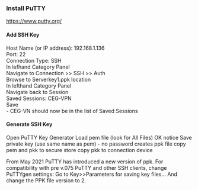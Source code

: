 
### Install PuTTY
https://www.putty.org/
  
#### Add SSH Key  
Host Name (or IP address): 192.168.1.136  
Port: 22  
Connection Type: SSH  
In lefhand Category Panel  
Navigate to Connection >> SSH >> Auth  
Browse to Serverkey1.ppk location  
In lefthand Category Panel  
Navigate back to Session  
Saved Sessions: CEG-VPN  
Save  
\- CEG-VN should now be in the list of Saved Sessions

#### Generate SSH Key
Open PuTTY Key Generator
Load pem file (look for All Files) OK notice
Save private key (use same name as pem) - no password
creates ppk file
copy  pem and pkk to secure store
copy pkk to connection device

From May 2021 PuTTY has introduced a new version of ppk.
For compatibility with pre v.075 PuTTY and other SSH clients, change PuTTYgen settings:
Go to Key>>Parameters for saving key files...
And change the PPK file version to  2.
